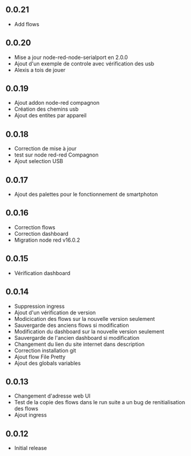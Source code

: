 ## 0.0.21
- Add flows 

## 0.0.20
- Mise a jour node-red-node-serialport en 2.0.0
- Ajout d'un exemple de controle avec vérification des usb
- Alexis a tois de jouer 

## 0.0.19
- Ajout addon node-red compagnon
- Création des chemins usb
- Ajout des entites par appareil

## 0.0.18
- Correction de mise à jour
- test sur node red-red Compagnon
- Ajout selection USB

## 0.0.17
- Ajout des palettes pour le fonctionnement de smartphoton

## 0.0.16
- Correction flows
- Correction dashboard
- Migration node red v16.0.2

## 0.0.15
- Vérification dashboard

## 0.0.14
- Suppression ingress
- Ajout d'un vérification de version
- Modicication des flows sur la nouvelle version seulement
- Sauvergarde des anciens flows si modification
- Modification du dashboard sur la nouvelle version seulement
- Sauvergarde de l'ancien dashboard si modification
- Changement du lien du site internet dans description
- Correction installation git
- Ajout flow File Pretty
- Ajout des globals variables

## 0.0.13

- Changement d'adresse web UI
- Test de la copie des flows dans le run suite a un bug de renitialisation des flows
- Ajout ingress

## 0.0.12

- Initial release